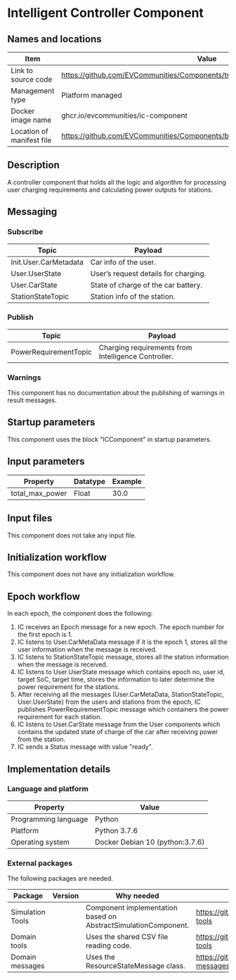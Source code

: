 # Intelligent Controller Component

## Names and locations

| Item | Value |
| - | - |
| Link to source code | <https://github.com/EVCommunities/Components/tree/main/ic_component> |
| Management type | Platform managed |
| Docker image name | ghcr.io/evcommunities/ic-component |
| Location of manifest file | <https://github.com/EVCommunities/Components/blob/main/component_manifest_ic.yml> |


## Description

A controller component that holds all the logic and algorithm for processing user charging requirements and calculating power outputs for stations. 

## Messaging

### Subscribe

| Topic | Payload |
| --- | --- |
| Init.User.CarMetadata | Car info of the user.  |
| User.UserState | User’s request details for charging.  |
| User.CarState  | State of charge of the car battery.   |
| StationStateTopic | Station info of the station. |


### Publish

| Topic | Payload |
| --- | --- |
| PowerRequirementTopic |  Charging requirements from Intelligence Controller. |


### Warnings

This component has no documentation about the publishing of warnings in result messages.


## Startup parameters

This component uses the block "ICComponent" in startup parameters.


## Input parameters

| Property | Datatype | Example |
| --- | --- | --- |
| total_max_power | Float | 30.0 |



## Input files

This component does not take any input file.


## Initialization workflow

This component does not have any initialization workflow.


## Epoch workflow

In each epoch, the component does the following:

1. IC receives an Epoch message for a new epoch. The epoch number for the first epoch is 1. 
2. IC listens to User.CarMetaData message if it is the epoch 1, stores all the user information when the message is received.
3. IC listens to StationStateTopic message, stores all the station information when the message is received.
4. IC listens to User.UserState message which contains epoch no, user id, target SoC, target time, stores the information to later determine the power requirement for the stations. 
5. After receiving all the messages (User.CarMetaData, StationStateTopic, User.UserState) from the users and stations from the epoch, IC publishes PowerRequirementTopic message which containers the power requirement for each station.
6. IC listens to User.CarState message from the User components which contains the updated state of charge of the car after receiving power from the station. 
7. IC sends a Status message with value "ready". 



## Implementation details

### Language and platform

| Property | Value |
| --- | --- |
| Programming language | Python |
| Platform | Python 3.7.6 |
| Operating system | Docker Debian 10 (python:3.7.6) |


### External packages

The following packages are needed.

| Package | Version | Why needed | URL |
| --- | --- | --- | --- |
| Simulation Tools |  | Component implementation based on AbstractSimulationComponent. | <https://github.com/simcesplatform/simulation-tools> |
| Domain tools |  | Uses the shared CSV file reading code. | <https://github.com/simcesplatform/domain-tools> |
| Domain messages |  | Uses the ResourceStateMessage class. | <https://github.com/simcesplatform/domain-messages> |
